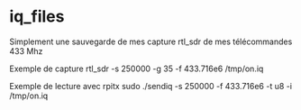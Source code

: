 # iq_files

Simplement une sauvegarde de mes capture rtl_sdr de mes télécommandes 433 Mhz

Exemple de capture 
rtl_sdr -s 250000 -g 35 -f 433.716e6 /tmp/on.iq

Exemple de lecture avec rpitx
sudo ./sendiq -s 250000 -f 433.716e6 -t u8 -i /tmp/on.iq

